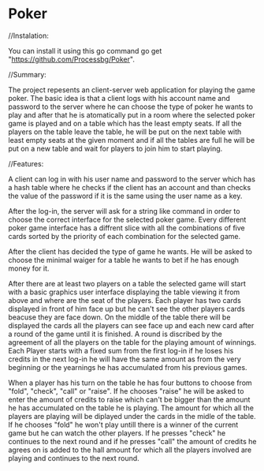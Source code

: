 # Poker

//Instalation: 

You can install it using this go command go get "https://github.com/Processbg/Poker".

//Summary:

The project repesents an client-server web application for playing the game poker. The basic idea is that a client logs with his account name and password to the server where he can choose the type of poker he wants to play and after that he is atomatically put in a room where the selected poker game is played and on a table which has the least empty seats. If all the players on the table leave the table, he will be put on the next table with least empty seats at the given moment and if all the tables are full he will be put on a new table and wait for players to join him to start playing.

//Features:

A client can log in with his user name and password to the server which has a hash table where he checks if the client has an account and than checks the value of the password if it is the same using the user name as a key.

After the log-in, the server will ask for a string like command in order to choose the correct interface for the selected poker game.
Every different poker game interface has a diffrent slice with all the combinations of five cards sorted by the priority of each combination for the selected game.

After the client has decided the type of game he wants. He will be asked to choose the minimal waiger for a table he wants to bet if he has enough money for it. 

After there are at least two players on a table the selected game will start with a basic graphics user interface displaying the table viewing it from above and where are the seat of the players. Each player has two cards displayed in front of him face up but he can't see the other players cards beacuse they are face down. On the middle of the table there will be displayed the cards all the players can see face up and each new card after a round of the game until it is finished. A round is discribed by the agreement of all the players on the table for the playing amount of winnings. Each Player starts with a fixed sum from the first log-in if he loses his credits in the next log-in he will have the same amount as from the very beginning or the yearnings he has accumulated from his previous games.

When a player has his turn on the table he has four buttons to choose from "fold", "check", "call" or "raise". If he chooses "raise" he will be asked to enter the amount of credits to raise which can't be bigger than the amount he has accumulated on the table he is playing.
The amount for which all the players are playing will be diplayed under the cards in the midle of the table. If he chooses "fold" he won't play untill there is a winner of the current game but he can watch the other players. If he presses "check" he continues to the next round and if he presses "call" the amount of credits he agrees on is added to the hall amount for which all the players involved are playing and continues to the next round.
